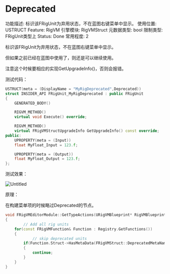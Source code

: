 # Deprecated

功能描述: 标识该FRigUnit为弃用状态，不在蓝图右键菜单中显示。
使用位置: USTRUCT
Feature: RigVM
引擎模块: RigVMStruct
元数据类型: bool
限制类型: FRigUnit类型上
Status: Done
常用程度: 2

标识该FRigUnit为弃用状态，不在蓝图右键菜单中显示。

但如果之前已经在蓝图中使用了，则还是可以继续使用。

注意这个时候要相应的实现GetUpgradeInfo()，否则会报错。

测试代码：

```cpp
USTRUCT(meta = (DisplayName = "MyRigDeprecated",Deprecated))
struct INSIDER_API FRigUnit_MyRigDeprecated : public FRigUnit
{
	GENERATED_BODY()

	RIGVM_METHOD()
	virtual void Execute() override;

	RIGVM_METHOD()
	virtual FRigVMStructUpgradeInfo GetUpgradeInfo() const override;
public:
	UPROPERTY(meta = (Input))
	float MyFloat_Input = 123.f;

	UPROPERTY(meta = (Output))
	float MyFloat_Output = 123.f;
};
```

测试效果：

![Untitled](Deprecated/Untitled.png)

原理：

在构建菜单项的时候略过Deprecated的节点。

```cpp
void FRigVMEditorModule::GetTypeActions(URigVMBlueprint* RigVMBlueprint, FBlueprintActionDatabaseRegistrar& ActionRegistrar)
{
		// Add all rig units
	for(const FRigVMFunction& Function : Registry.GetFunctions())
	{
			// skip deprecated units
		if(Function.Struct->HasMetaData(FRigVMStruct::DeprecatedMetaName))
		{
			continue;
		}
	}
}
```